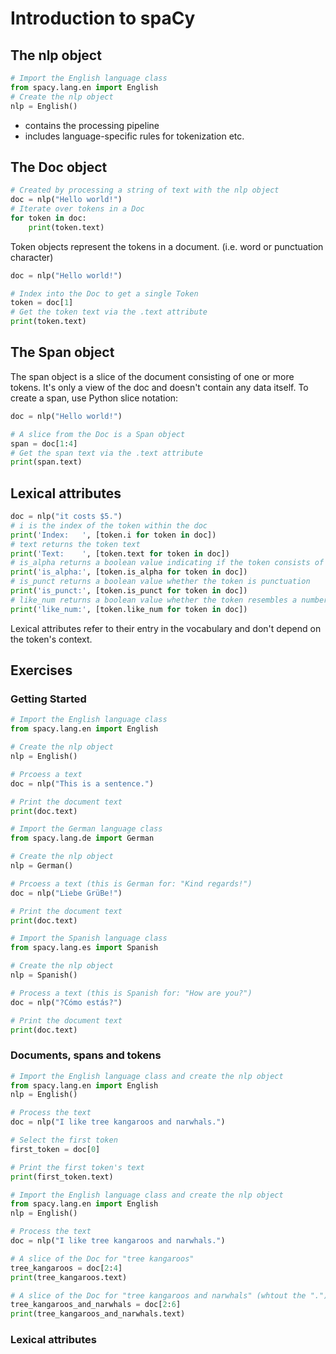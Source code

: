 # Introduction to spaCy

## The nlp object
```python
# Import the English language class
from spacy.lang.en import English
# Create the nlp object
nlp = English()
```

- contains the processing pipeline
- includes language-specific rules for tokenization etc.

## The Doc object
```python
# Created by processing a string of text with the nlp object
doc = nlp("Hello world!")
# Iterate over tokens in a Doc
for token in doc:
    print(token.text)
```

Token objects represent the tokens in a document. (i.e. word or punctuation character)

```python
doc = nlp("Hello world!")

# Index into the Doc to get a single Token
token = doc[1]
# Get the token text via the .text attribute
print(token.text)
```

## The Span object
The span object is a slice of the document consisting of one or more tokens.
It's only a view of the doc and doesn't contain any data itself.
To create a span, use Python slice notation:
```python
doc = nlp("Hello world!")

# A slice from the Doc is a Span object
span = doc[1:4]
# Get the span text via the .text attribute
print(span.text)
```

## Lexical attributes
```python
doc = nlp("it costs $5.")
# i is the index of the token within the doc
print('Index:	', [token.i for token in doc])
# text returns the token text
print('Text:	', [token.text for token in doc])
# is_alpha returns a boolean value indicating if the token consists of alphanumeric characters
print('is_alpha:', [token.is_alpha for token in doc])
# is_punct returns a boolean value whether the token is punctuation
print('is_punct:', [token.is_punct for token in doc])
# like_num returns a boolean value whether the token resembles a number
print('like_num:', [token.like_num for token in doc])
```
Lexical attributes refer to their entry in the vocabulary and don't depend on the token's context.

## Exercises
### Getting Started
```python
# Import the English language class
from spacy.lang.en import English

# Create the nlp object
nlp = English()

# Prcoess a text
doc = nlp("This is a sentence.")

# Print the document text
print(doc.text)
```

```python
# Import the German language class
from spacy.lang.de import German

# Create the nlp object
nlp = German()

# Prcoess a text (this is German for: "Kind regards!")
doc = nlp("Liebe GrüBe!")

# Print the document text
print(doc.text)
```

```python
# Import the Spanish language class
from spacy.lang.es import Spanish

# Create the nlp object
nlp = Spanish()

# Process a text (this is Spanish for: "How are you?")
doc = nlp("?Cómo estás?")

# Print the document text
print(doc.text)
```

### Documents, spans and tokens
```python
# Import the English language class and create the nlp object
from spacy.lang.en import English
nlp = English()

# Process the text
doc = nlp("I like tree kangaroos and narwhals.")

# Select the first token
first_token = doc[0]

# Print the first token's text
print(first_token.text)
```

```python
# Import the English language class and create the nlp object
from spacy.lang.en import English
nlp = English()

# Process the text
doc = nlp("I like tree kangaroos and narwhals.")

# A slice of the Doc for "tree kangaroos"
tree_kangaroos = doc[2:4]
print(tree_kangaroos.text)

# A slice of the Doc for "tree kangaroos and narwhals" (whtout the ".")
tree_kangaroos_and_narwhals = doc[2:6]
print(tree_kangaroos_and_narwhals.text)
```
### Lexical attributes
